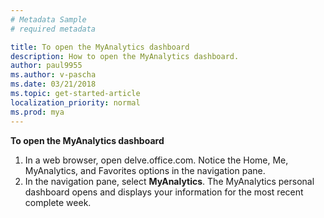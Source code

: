 ```yaml
---
# Metadata Sample
# required metadata

title: To open the MyAnalytics dashboard
description: How to open the MyAnalytics dashboard. 
author: paul9955
ms.author: v-pascha
ms.date: 03/21/2018
ms.topic: get-started-article
localization_priority: normal 
ms.prod: mya
---
```


**To open the MyAnalytics dashboard**

 1. In a web browser, open delve.office.com. Notice the Home, Me, MyAnalytics, and Favorites options in the navigation pane.
 2. In the navigation pane, select **MyAnalytics**. The MyAnalytics personal dashboard opens and displays your information for the most recent complete week. 
